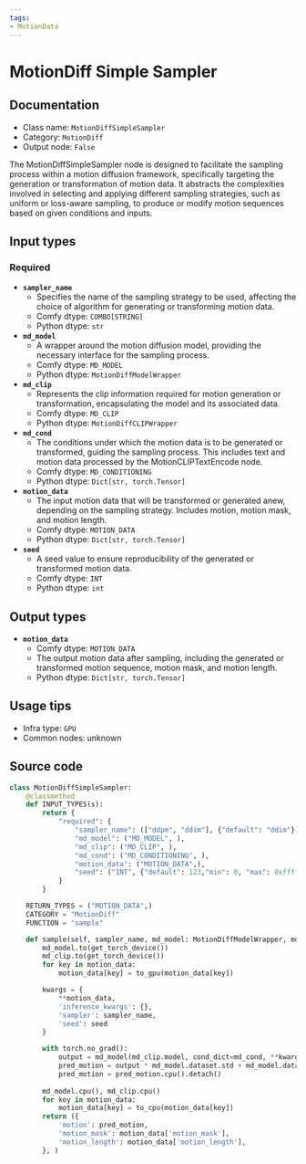 ```yaml
---
tags:
- MotionData
---
```


# MotionDiff Simple Sampler
## Documentation
- Class name: `MotionDiffSimpleSampler`
- Category: `MotionDiff`
- Output node: `False`

The MotionDiffSimpleSampler node is designed to facilitate the sampling process within a motion diffusion framework, specifically targeting the generation or transformation of motion data. It abstracts the complexities involved in selecting and applying different sampling strategies, such as uniform or loss-aware sampling, to produce or modify motion sequences based on given conditions and inputs.
## Input types
### Required
- **`sampler_name`**
    - Specifies the name of the sampling strategy to be used, affecting the choice of algorithm for generating or transforming motion data.
    - Comfy dtype: `COMBO[STRING]`
    - Python dtype: `str`
- **`md_model`**
    - A wrapper around the motion diffusion model, providing the necessary interface for the sampling process.
    - Comfy dtype: `MD_MODEL`
    - Python dtype: `MotionDiffModelWrapper`
- **`md_clip`**
    - Represents the clip information required for motion generation or transformation, encapsulating the model and its associated data.
    - Comfy dtype: `MD_CLIP`
    - Python dtype: `MotionDiffCLIPWrapper`
- **`md_cond`**
    - The conditions under which the motion data is to be generated or transformed, guiding the sampling process. This includes text and motion data processed by the MotionCLIPTextEncode node.
    - Comfy dtype: `MD_CONDITIONING`
    - Python dtype: `Dict[str, torch.Tensor]`
- **`motion_data`**
    - The input motion data that will be transformed or generated anew, depending on the sampling strategy. Includes motion, motion mask, and motion length.
    - Comfy dtype: `MOTION_DATA`
    - Python dtype: `Dict[str, torch.Tensor]`
- **`seed`**
    - A seed value to ensure reproducibility of the generated or transformed motion data.
    - Comfy dtype: `INT`
    - Python dtype: `int`
## Output types
- **`motion_data`**
    - Comfy dtype: `MOTION_DATA`
    - The output motion data after sampling, including the generated or transformed motion sequence, motion mask, and motion length.
    - Python dtype: `Dict[str, torch.Tensor]`
## Usage tips
- Infra type: `GPU`
- Common nodes: unknown


## Source code
```python
class MotionDiffSimpleSampler:
    @classmethod
    def INPUT_TYPES(s):
        return {
            "required": {
                "sampler_name": (["ddpm", "ddim"], {"default": "ddim"}),
                "md_model": ("MD_MODEL", ),
                "md_clip": ("MD_CLIP", ),
                "md_cond": ("MD_CONDITIONING", ),
                "motion_data": ("MOTION_DATA",),
                "seed": ("INT", {"default": 123,"min": 0, "max": 0xffffffffffffffff, "step": 1}),
            }
        }

    RETURN_TYPES = ("MOTION_DATA",)
    CATEGORY = "MotionDiff"
    FUNCTION = "sample"

    def sample(self, sampler_name, md_model: MotionDiffModelWrapper, md_clip, md_cond, motion_data, seed):
        md_model.to(get_torch_device())
        md_clip.to(get_torch_device())
        for key in motion_data:
            motion_data[key] = to_gpu(motion_data[key])

        kwargs = {
            **motion_data,
            'inference_kwargs': {},
            'sampler': sampler_name,
            'seed': seed
        }

        with torch.no_grad():
            output = md_model(md_clip.model, cond_dict=md_cond, **kwargs)[0]['pred_motion']
            pred_motion = output * md_model.dataset.std + md_model.dataset.mean
            pred_motion = pred_motion.cpu().detach()
        
        md_model.cpu(), md_clip.cpu()
        for key in motion_data:
            motion_data[key] = to_cpu(motion_data[key])
        return ({
            'motion': pred_motion,
            'motion_mask': motion_data['motion_mask'],
            'motion_length': motion_data['motion_length'],
        }, )

```
